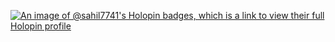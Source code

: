 [![An image of @sahil7741's Holopin badges, which is a link to view their full Holopin profile](https://holopin.me/sahil7741)](https://holopin.io/@sahil7741)

<!--
**Sahil7741/Sahil7741** is a ✨ _special_ ✨ repository because its `README.md` (this file) appears on your GitHub profile.

Here are some ideas to get you started:

- 🔭 I’m currently working on ...
- 🌱 I’m currently learning ...
- 👯 I’m looking to collaborate on ...
- 🤔 I’m looking for help with ...
- 💬 Ask me about ...
- 📫 How to reach me: ...
- 😄 Pronouns: ...
- ⚡ Fun fact: ...
-->
